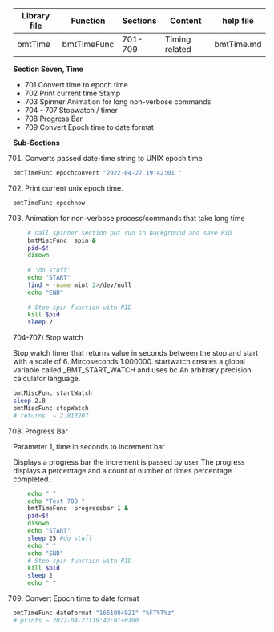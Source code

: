 | Library file | Function | Sections | Content | help file |
| ---- | ---- | ---- | ---- | ---- |
|  bmtTime  | bmtTimeFunc  | 701-709  | Timing related | bmtTime.md |

**Section Seven, Time**

* 701 Convert time to  epoch time 
* 702 Print current time Stamp
* 703 Spinner Animation for long non-verbose commands
* 704 - 707 Stopwatch / timer
* 708 Progress Bar
* 709 Convert Epoch time to date format

**Sub-Sections**

701) Converts passed date-time string to  UNIX epoch time

```sh
bmtTimeFunc epochconvert "2022-04-27 19:42:01 "
```

702) Print current unix epoch time.

```sh
bmtTimeFunc epochnow
```

703) Animation for non-verbose process/commands that take long time

```sh
	# call spinner section put run in background and save PID
	bmtMiscFunc  spin &
	pid=$!
	disown
	
	# 'do stuff'
	echo "START"
	find ~ -name mint 2>/dev/null 
	echo "END"
	
	# Stop spin function with PID
	kill $pid 
	sleep 2
```

704-707) Stop watch

Stop watch timer that returns value in seconds between the stop and start
with a scale of 6. Mircoseconds  1.000000.
startwatch creates a global variable called _BMT_START_WATCH
and uses bc  An arbitrary precision calculator language.

```sh
bmtMiscFunc startWatch
sleep 2.8
bmtMiscFunc stopWatch
# returns  ~ 2.813207
```
708) Progress Bar

Parameter 1, time in seconds to increment bar 

Displays a progress bar the increment is passed by user
The progress displays a percentage and a count of number of times
percentage completed.

```sh
	echo " "
	echo "Test 708 "
	bmtTimeFunc  progressbar 1 &
	pid=$!
	disown
	echo "START"
	sleep 25 #do stuff
	echo " "
	echo "END"
	# Stop spin function with PID
	kill $pid
	sleep 2
	echo " "
```

709) Convert Epoch time to date format

```sh
bmtTimeFunc dateformat "1651084921" "%FT%T%z"
# prints ~ 2022-04-27T19:42:01+0100
```
